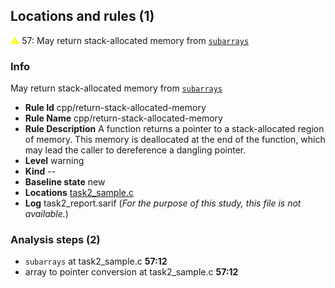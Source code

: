 ## Locations and rules (1)

<span style="color:yellow">⚠️</span> 57: May return stack-allocated memory from [```subarrays```](task2_sample.c#L57)

### Info
May return stack-allocated memory from [```subarrays```](task2_sample.c#L57)
- **Rule Id** cpp/return-stack-allocated-memory
- **Rule Name** cpp/return-stack-allocated-memory
- **Rule Description** A function returns a pointer to a stack-allocated region of memory. This memory is deallocated at the end of the function, which may lead the caller to dereference a dangling pointer.
- **Level** warning
- **Kind** --
- **Baseline state** new
- **Locations** [task2_sample.c](task2_sample.c)
- **Log** task2_report.sarif (*For the purpose of this study, this file is not available.*)

### Analysis steps (2)
- ```subarrays``` at task2_sample.c **57:12**
- array to pointer conversion at task2_sample.c **57:12** 

